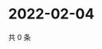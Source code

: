 # 2022-02-04

共 0 条

<!-- BEGIN WEIBO -->
<!-- 最后更新时间 Fri Feb 04 2022 08:15:07 GMT+0800 (China Standard Time) -->

<!-- END WEIBO -->
